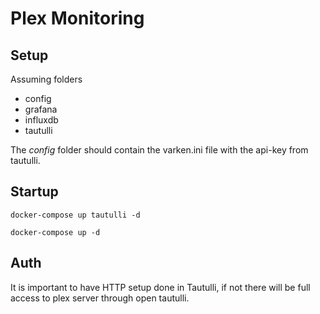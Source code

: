 # Plex Monitoring

## Setup
Assuming folders

- config
- grafana
- influxdb
- tautulli

The *config* folder should contain the varken.ini file with the api-key from tautulli.

## Startup

```
docker-compose up tautulli -d
```

```
docker-compose up -d
```

## Auth

It is important to have HTTP setup done in Tautulli, if not there will be full access to plex server through open tautulli.
